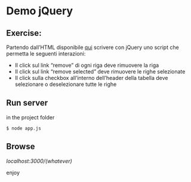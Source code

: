 # Demo jQuery

## Exercise:
Partendo dall’HTML disponibile [qui](https://gist.github.com/nicolaracco/b00678f42b8c52ecf0b88b5312f825a9) scrivere con jQuery uno script che permetta le seguenti interazioni:
 - Il click sul link “remove” di ogni riga deve rimuovere la riga
 - Il click sul link “remove selected” deve rimuovere le righe selezionate
 - Il click sulla checkbox all’interno dell’header della tabella deve selezionare o deselezionare tutte le righe

## Run server
in the project folder

`$ node app.js`

## Browse

_localhost:3000/(*whatever*)_

enjoy
